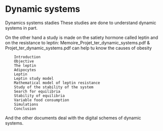 # Dynamic systems
Dynamics systems stadies 
These studies are done to understand dynamic systems in part.

On the other hand a study is made on the satiety hormone called leptin and on the resistance to leptin:
  Memoire_Projet_ter_dynamic_systems.pdf & Projet_ter_dynamic_systems.pdf
  can help tu know the causes of obesity
  
        Introduction 
        Objective 
        The leptin 
        Adipocytes 
        Leptin 
        Leptin study model 
        Mathematical model of leptin resistance 
        Study of the stability of the system 
        Search for equilibria 
        Stability of equilibria 
        Variable food consumption 
        Simulations 
        Conclusion 
 
And the other documents deal with the digital schemes of dynamic systems.
 

